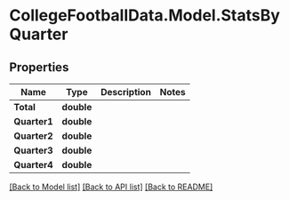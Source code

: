 # CollegeFootballData.Model.StatsByQuarter

## Properties

Name | Type | Description | Notes
------------ | ------------- | ------------- | -------------
**Total** | **double** |  | 
**Quarter1** | **double** |  | 
**Quarter2** | **double** |  | 
**Quarter3** | **double** |  | 
**Quarter4** | **double** |  | 

[[Back to Model list]](../../README.md#documentation-for-models) [[Back to API list]](../../README.md#documentation-for-api-endpoints) [[Back to README]](../../README.md)

